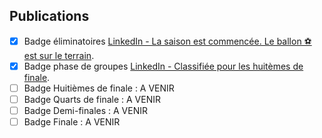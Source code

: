 ## Publications

- [X] Badge éliminatoires [LinkedIn - La saison est commencée. Le ballon ⚽ est sur le terrain](https://www.linkedin.com/posts/activity-6994956030103175168-xkM5?utm_source=share&utm_medium=member_desktop).
- [X] Badge phase de groupes [LinkedIn - Classifiée pour les huitèmes de finale]().
- [ ] Badge Huitièmes de finale : A VENIR
- [ ] Badge Quarts de finale : A VENIR
- [ ] Badge Demi-finales : A VENIR
- [ ] Badge Finale : A VENIR 
